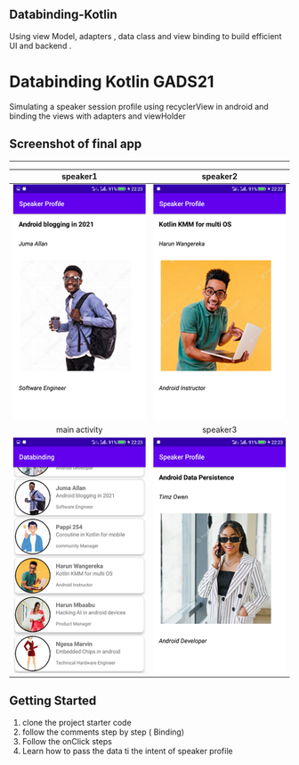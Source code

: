 ## Databinding-Kotlin

Using view Model, adapters , data class and view binding to build efficient UI and backend .

Databinding Kotlin GADS21
==================================

Simulating a speaker session profile using recyclerView in android and binding the views with adapters and viewHolder



Screenshot of final app
--------------

---------------------------
speaker1                                              |  speaker2
:----------------------------------------------------:|:-------------------------:
![Alt text](screenshots/speaker3.png)  |  ![Alt text](screenshots/speaker1.png?)
main activity                                         |  speaker3
![Alt text](screenshots/speakers.png)    |  ![Alt text](screenshots/speaker2.png?)

Getting Started
---------------

1. clone the project starter code
2. follow the comments step by step  ( Binding)
3. Follow the onClick steps 
4. Learn how to pass the data ti the intent of speaker profile

